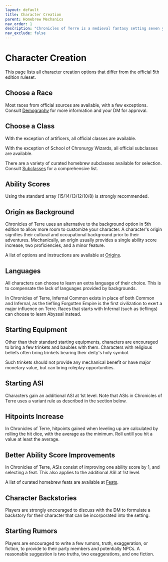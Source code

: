 ```yaml
---
layout: default
title: Character Creation
parent: Homebrew Mechanics
nav_order: 1
description: "Chronicles of Terre is a medieval fantasy setting seven years in the writing, currently for dungeons & dragons 5th edition."
nav_exclude: false
---
```


# Character Creation

This page lists all character creation options that differ from the official 5th edition ruleset.

## Choose a Race

Most races from official sources are available, with a few exceptions. Consult [Demography](../Demography) for more information and your DM for approval.

## Choose a Class

With the exception of artificers, all official classes are available.

With the exception of School of Chronurgy Wizards, all official subclasses are available.

There are a variety of curated homebrew subclasses available for selection. Consult [Subclasses](../subclasses/Subclasses) for a comprehensive list.

## Ability Scores

Using the standard array (15/14/13/12/10/8) is strongly recommended.

## Origin as Background

Chronicles of Terre uses an alternative to the background option in 5th edition to allow more room to customize your character. A character's origin signifies their cultural and occupational background prior to their adventures. Mechanically, an origin usually provides a single ability score increase, two proficiencies, and a minor feature.

A list of options and instructions are available at [Origins](Origins).

## Languages

All characters can choose to learn an extra language of their choice. This is to compensate the lack of languages provided by backgrounds.

In Chronicles of Terre, Infernal Common exists in place of both Common and Infernal, as the tiefling Forgotten Empire is the first civilization to exert a major influence on Terre. Races that starts with Infernal (such as tieflings) can choose to learn Abyssal instead.

## Starting Equipment

Other than their standard starting equipments, characters are encouraged to bring a few trinkets and baubles with them. Characters with religious beliefs often bring trinkets bearing their deity's holy symbol.

Such trinkets should not provide any mechanical benefit or have major monetary value, but can bring roleplay opportunities.

## Starting ASI

Characters gain an additional ASI at 1st level. Note that ASIs in Chronicles of Terre uses a variant rule as described in the section below.

## Hitpoints Increase

In Chronicles of Terre, hitpoints gained when leveling up are calculated by rolling the hit dice, with the average as the minimum. Roll untill you hit a value at least the average.

## Better Ability Score Improvements

In Chronicles of Terre, ASIs consist of improving one ability score by 1, and selecting a feat. This also applies to the additional ASI at 1st level.

A list of curated homebrew feats are available at [Feats](Feats).

## Character Backstories

Players are strongly encouraged to discuss with the DM to formulate a backstory for their character that can be incorporated into the setting.

## Starting Rumors

Players are encouraged to write a few rumors, truth, exaggeration, or fiction, to provide to their party members and potentially NPCs. A reasonable suggestion is two truths, two exaggerations, and one fiction.